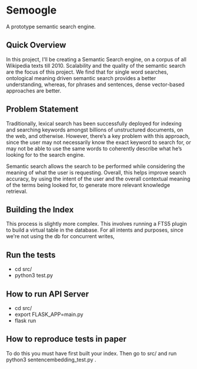 # Semoogle

A prototype semantic search engine.

## Quick Overview
In this project, I'll be creating a Semantic Search engine, on a corpus of all Wikipedia texts till 2010. Scalability and the quality of the semantic search are the focus of this project. We find that for single word searches, ontological meaning driven semantic search provides a better understanding, whereas, for phrases and sentences, dense vector-based approaches are better.

## Problem Statement
Traditionally, lexical search has been successfully deployed for indexing and searching keywords amongst billions of unstructured documents, on the web, and otherwise. However, there’s a key problem with this approach, since the user may not necessarily know the exact keyword to search for, or may not be able to use the same words to coherently describe what he’s looking for to the search engine.

Semantic search allows the search to be performed while considering the meaning of what the user is requesting. Overall, this helps improve search accuracy, by using the intent of the user and the overall contextual meaning of the terms being looked for, to generate more relevant knowledge retrieval.

## Building the Index
This process is slightly more complex.
This involves running a FTS5 plugin to build a virtual table in the database.
For all intents and purposes, since we're not using the db for concurrent writes,

## Run the tests
- cd src/
- python3 test.py

## How to run API Server
- cd src/
- export FLASK_APP=main.py
- flask run

## How to reproduce tests in paper
To do this you must have first built your index. Then go to src/ and run python3 sentencembedding_test.py .
